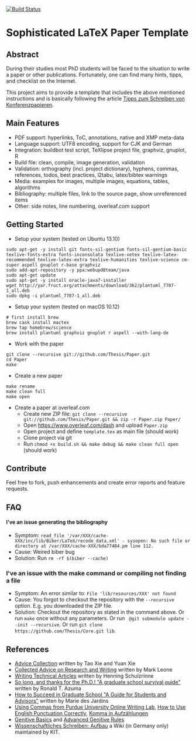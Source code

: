 [![Build Status](https://travis-ci.org/Thesis/Paper.svg?branch=master)](https://travis-ci.org/Thesis/Paper)

Sophisticated LaTeX Paper Template
==================================

Abstract
--------

During their studies most PhD students will be faced to the situation to
write a paper or other publications. Fortunately, one can find many hints,
tipps, and checklist on the Internet.

This project aims to provide a template that includes the above mentioned
instructions and is basically following the article [Tipps zum Schreiben von Konferenzpapieren](http://sdqweb.ipd.kit.edu/wiki/Tipps_zum_Schreiben_von_Konferenzpapieren).

Main Features
-------------

* PDF support: hyperlinks, ToC, annotations, native and XMP meta-data
* Language support: UTF8 encoding, support for CJK and German
* Integration: buildbot test script, TeXlipse project file, graphviz, gnuplot, R
* Build file: clean, compile, image generation, validation
* Validation: orthography (incl. project dictionary), hyphens, commas, references, todos, best practices, l2tabu, latex/bibtex warnings
* Media: examples for images, multiple images, equations, tables, algorithms
* Bibliography: multiple files, link to the source page, show unreferenced items
* Other: side notes, line numbering, overleaf.com support

Getting Started
---------------

* Setup your system (tested on Ubuntu 13.10)
```
sudo apt-get -y install git fonts-sil-gentium fonts-sil-gentium-basic texlive-fonts-extra fonts-inconsolata texlive-xetex texlive-latex-recommended texlive-latex-extra texlive-humanities texlive-science cm-super aspell gnuplot r-base graphviz
sudo add-apt-repository -y ppa:webupd8team/java
sudo apt-get update
sudo apt-get -y install oracle-java7-installer
wget http://yar.fruct.org/attachments/download/362/plantuml_7707-1_all.deb
sudo dpkg -i plantuml_7707-1_all.deb
```

* Setup your system (tested on macOS 10.12)
```
# first install brew
brew cask install mactex
brew tap homebrew/science
brew install plantuml graphviz gnuplot r aspell --with-lang-de
```


* Work with the paper
```
git clone --recursive git://github.com/Thesis/Paper.git
cd Paper
make
```

* Create a new paper
```
make rename
make clean full
make open
```

* Create a paper at overleaf.com
  * Create new ZIP file: ```git clone --recursive git://github.com/Thesis/Paper.git && zip -r Paper.zip Paper/```
  * Open https://www.overleaf.com/dash and upload ```Paper.zip```
  * Open project and define ```template.tex``` as main file (should work)
  * Clone project via git
  * Run ```chmod +x build.sh && make debug && make clean full open```  (should work)

Contribute
----------
Feel free to fork, push enhancements and create error reports and feature requests.

FAQ
---

#### I've an issue generating the bibliography
 * Symptom: ```read_file '/var/XXX/cache-XXX/inc/lib/Biber/LaTeX/recode_data.xml' - sysopen: No such file or directory at /var/XXX/cache-XXX/bda77484.pm line 112.```
 * Cause: Weired biber bug
 * Solution: Run ```rm -rf $(biber --cache)```

### I've an issue with the make command or compiling not finding a file
 * Symptom: An error similar to: ```File 'lib/resources/XXX' not found```
 * Cause: You forgot to checkout the repository with the ```--recursive``` option. E.g. you downloaded the ZIP file.
 * Solution:
 Checkout the repository as stated in the command above.
 Or run ```make``` once without any parameters.
 Or run ```	@git submodule update --init --recursive```.
 Or run ```git clone https://github.com/Thesis/Core.git lib```.

References
-----------
 * [Advice Collection](http://www.csc.ncsu.edu/faculty/xie/advice.htm) written by Tao Xie and Yuan Xie
 * [Collected Advice on Research and Writing](http://www.cs.cmu.edu/afs/cs.cmu.edu/user/mleone/web/how-to.html) written by Mark Leone
 * [Writing Technical Articles](http://www.cs.columbia.edu/~hgs/etc/writing-style.html) written by Henning Schulzrinne
 * [So long, and thanks for the Ph.D.! "A graduate school survival guide"](http://www.cs.unc.edu/~azuma/hitch4.html) written by Ronald T. Azuma
 * [How to Succeed in Graduate School "A Guide for Students and Advisors"](http://www.acm.org/crossroads/xrds1-3/advice2.html) written by Marie des Jardins
 * [Using Commas from Purdue University Online Writing Lab](http://owl.english.purdue.edu/handouts/grammar/g_comma.html), [How to Use English Punctuation Correctly](http://www.wikihow.com/Use-English-Punctuation-Correctly), [Komma in Aufzählungen](http://www.ego4u.de/de/cram-up/writing/comma?08)
 * [Genitive Basics](http://www.smic.be/smic5022/genitive.htm) and [Advanced Genitive Rules](http://www.smic.be/smic5022/Genitive2.htm)
 * [Wissenschaftliches Schreiben: Aufbau](https://sdqweb.ipd.kit.edu/wiki/Wissenschaftliches_Schreiben/Aufbau) a Wiki (in Germany only) maintained by KIT.
